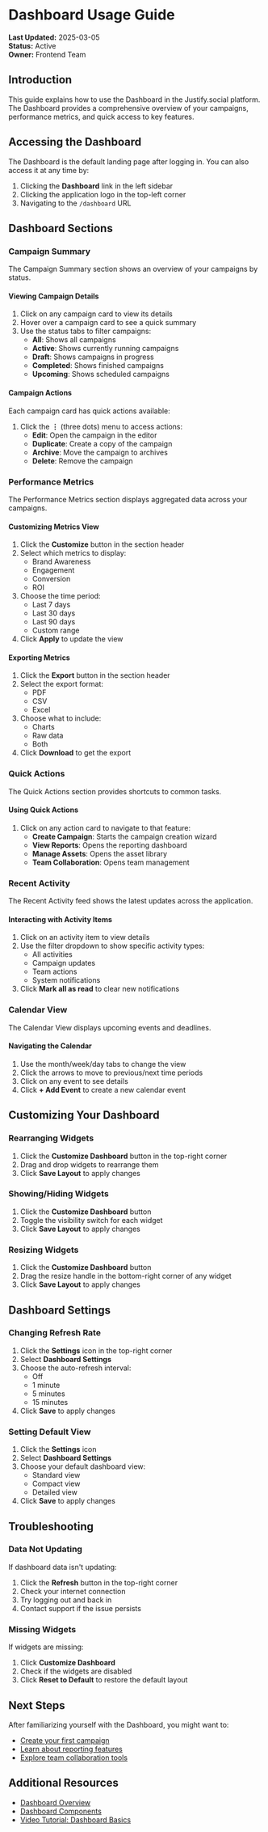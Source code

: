 # Dashboard Usage Guide

**Last Updated:** 2025-03-05  
**Status:** Active  
**Owner:** Frontend Team

## Introduction

This guide explains how to use the Dashboard in the Justify.social platform. The Dashboard provides a comprehensive overview of your campaigns, performance metrics, and quick access to key features.

## Accessing the Dashboard

The Dashboard is the default landing page after logging in. You can also access it at any time by:

1. Clicking the **Dashboard** link in the left sidebar
2. Clicking the application logo in the top-left corner
3. Navigating to the `/dashboard` URL

## Dashboard Sections

### Campaign Summary

The Campaign Summary section shows an overview of your campaigns by status.

#### Viewing Campaign Details

1. Click on any campaign card to view its details
2. Hover over a campaign card to see a quick summary
3. Use the status tabs to filter campaigns:
   - **All**: Shows all campaigns
   - **Active**: Shows currently running campaigns
   - **Draft**: Shows campaigns in progress
   - **Completed**: Shows finished campaigns
   - **Upcoming**: Shows scheduled campaigns

#### Campaign Actions

Each campaign card has quick actions available:

1. Click the **⋮** (three dots) menu to access actions:
   - **Edit**: Open the campaign in the editor
   - **Duplicate**: Create a copy of the campaign
   - **Archive**: Move the campaign to archives
   - **Delete**: Remove the campaign

### Performance Metrics

The Performance Metrics section displays aggregated data across your campaigns.

#### Customizing Metrics View

1. Click the **Customize** button in the section header
2. Select which metrics to display:
   - Brand Awareness
   - Engagement
   - Conversion
   - ROI
3. Choose the time period:
   - Last 7 days
   - Last 30 days
   - Last 90 days
   - Custom range
4. Click **Apply** to update the view

#### Exporting Metrics

1. Click the **Export** button in the section header
2. Select the export format:
   - PDF
   - CSV
   - Excel
3. Choose what to include:
   - Charts
   - Raw data
   - Both
4. Click **Download** to get the export

### Quick Actions

The Quick Actions section provides shortcuts to common tasks.

#### Using Quick Actions

1. Click on any action card to navigate to that feature:
   - **Create Campaign**: Starts the campaign creation wizard
   - **View Reports**: Opens the reporting dashboard
   - **Manage Assets**: Opens the asset library
   - **Team Collaboration**: Opens team management

### Recent Activity

The Recent Activity feed shows the latest updates across the application.

#### Interacting with Activity Items

1. Click on an activity item to view details
2. Use the filter dropdown to show specific activity types:
   - All activities
   - Campaign updates
   - Team actions
   - System notifications
3. Click **Mark all as read** to clear new notifications

### Calendar View

The Calendar View displays upcoming events and deadlines.

#### Navigating the Calendar

1. Use the month/week/day tabs to change the view
2. Click the arrows to move to previous/next time periods
3. Click on any event to see details
4. Click **+ Add Event** to create a new calendar event

## Customizing Your Dashboard

### Rearranging Widgets

1. Click the **Customize Dashboard** button in the top-right corner
2. Drag and drop widgets to rearrange them
3. Click **Save Layout** to apply changes

### Showing/Hiding Widgets

1. Click the **Customize Dashboard** button
2. Toggle the visibility switch for each widget
3. Click **Save Layout** to apply changes

### Resizing Widgets

1. Click the **Customize Dashboard** button
2. Drag the resize handle in the bottom-right corner of any widget
3. Click **Save Layout** to apply changes

## Dashboard Settings

### Changing Refresh Rate

1. Click the **Settings** icon in the top-right corner
2. Select **Dashboard Settings**
3. Choose the auto-refresh interval:
   - Off
   - 1 minute
   - 5 minutes
   - 15 minutes
4. Click **Save** to apply changes

### Setting Default View

1. Click the **Settings** icon
2. Select **Dashboard Settings**
3. Choose your default dashboard view:
   - Standard view
   - Compact view
   - Detailed view
4. Click **Save** to apply changes

## Troubleshooting

### Data Not Updating

If dashboard data isn't updating:

1. Click the **Refresh** button in the top-right corner
2. Check your internet connection
3. Try logging out and back in
4. Contact support if the issue persists

### Missing Widgets

If widgets are missing:

1. Click **Customize Dashboard**
2. Check if the widgets are disabled
3. Click **Reset to Default** to restore the default layout

## Next Steps

After familiarizing yourself with the Dashboard, you might want to:

- [Create your first campaign](../campaign-wizard/usage.md)
- [Learn about reporting features](../reports/usage.md)
- [Explore team collaboration tools](../settings/options.md)

## Additional Resources

- [Dashboard Overview](./overview.md)
- [Dashboard Components](./components.md)
- [Video Tutorial: Dashboard Basics](https://example.com/tutorials/dashboard) 